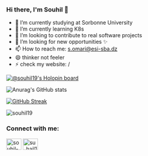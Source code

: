 ### Hi there, I'm Souhil 👋





- 🔭 I’m currently studying at Sorbonne University 
- 🌱 I’m currently learning K8s
- 👯 I’m looking to contribute to real software projects
- 🤔 I’m looking for new opportunities ✨
- 📫 How to reach me: s.omari@esi-sba.dz
- 😄 thinker not feeler
- ⚡ check my website: /

[![@souhil19's Holopin board](https://holopin.io/api/user/board?user=souhil19)](https://holopin.io/@souhil19)

![Anurag's GitHub stats](https://github-readme-stats.vercel.app/api?username=Souhil19&show_icons=true&theme=default)

[![GitHub Streak](https://github-readme-streak-stats.herokuapp.com/?user=Souhil19&theme=dark)](https://git.io/streak-stats)

<p align="left"> <img src="https://komarev.com/ghpvc/?username=souhil19&label=Profile%20views&color=0e75b6&style=flat" alt="souhil19" /> </p>

<h3 align="left">Connect with me:</h3>
<p align="left">
<a href="https://linkedin.com/in/souhil-omari-de" target="blank"><img align="center" src="https://raw.githubusercontent.com/rahuldkjain/github-profile-readme-generator/master/src/images/icons/Social/linked-in-alt.svg" alt="souhil-omari-de" height="30" width="40" /></a>
<a href="https://instagram.com/su_hail19" target="blank"><img align="center" src="https://raw.githubusercontent.com/rahuldkjain/github-profile-readme-generator/master/src/images/icons/Social/instagram.svg" alt="su_hail19" height="30" width="40" /></a>
</p>


